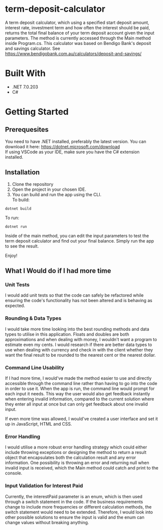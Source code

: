 # term-deposit-calculator
A term deposit calculator, which using a specified start deposit amount, interest rate, investment term and how often the interest should be paid, returns the total final balance of your term deposit account given the input parameters. The method is currently accessed through the Main method inside Program.cs. This calculator was based on Bendigo Bank's deposit and savings calculator. See https://www.bendigobank.com.au/calculators/deposit-and-savings/ 

# Built With
- .NET 7.0.203
- C#

# Getting Started
## Prerequesites 
You need to have .NET installed, preferably the latest version. You can download it here: https://dotnet.microsoft.com/download  
If using VSCode as your IDE, make sure you have the C# extension installed.  

## Installation
1. Clone the repository
2. Open the project in your chosen IDE.  
3. You can build and run the app using the CLI.  
To build: 
```
dotnet build  
```
To run: 
```
dotnet run
```
Inside of the main method, you can edit the input parameters to test the term deposit calculator and find out your final balance. 
Simply run the app to see the result. 

Enjoy!

## What I Would do if I had more time
### Unit Tests
I would add unit tests so that the code can safely be refactored while ensuring the code's functionality has not been altered and is behaving as expected. 

### Rounding & Data Types
I would take more time looking into the best rounding methods and data types to utilise in this application. Floats and doubles are both approximations and when dealing with money, I wouldn't want a program to estimate even my cents. 
I would research if there are better data types to use when dealing with currency and check in with the client whether they want the final result to be rounded to the nearest cent or the nearest dollar. 

### Command Line Usability
If I had more time, I would've made the method easier to use and directly accessible through the command line rather than having to go into the code in order to use it. When the app is run, the command line would prompt for each input it needs. This way the user would also get feedback instantly when entering invalid information, compared to the current solution where they enter all input at once but can only get feedback about one invalid input. 

If even more time was allowed, I would've created a user interface and set it up in JavaScript, HTML and CSS.  

### Error Handling
I would utilise a more robust error handling strategy which could either include throwing exceptions or designing the method to return a result object that encapsulates both the calculation result and any error information. One possibility is throwing an error and returning null when invalid input is received, which the Main method could catch and print to the console. 

### Input Validation for Interest Paid
Currently, the interestPaid parameter is an enum, which is then used through a switch statement in the code.  If the business requirements change to include more frequencies or different calculation methods, the switch statement would need to be extended. Therefore, I would look into other possible solutions to ensure the input is valid and the enum can change values without breaking anything. 
